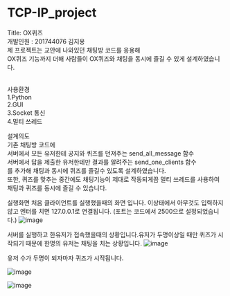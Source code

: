 # TCP-IP_project
Title: OX퀴즈<br>
개발인원 : 201744076 김지용<br>
제 프로젝트는 교안에 나와있던 채팅방 코드를 응용해<br> 
OX퀴즈 기능까지 더해 사람들이 OX퀴즈와 채팅을 동시에 즐길 수 있게 설계하였습니다.<br>
<br>

사용환경 <br>
1.Python <br>
2.GUI <br>
3.Socket 통신 <br>
4.멀티 쓰레드

설계의도 <br>
기존 채팅방 코드에 <br>
서버에서 모든 유저한테 공지와 퀴즈를 던져주는 send_all_message 함수<br>
서버에서 답을 제출한 유저한테만 결과를 알려주는 send_one_clients 함수<br>
를 추가해 채팅과 동시에 퀴즈를 즐길수 있도록 설계하였습니다.<br>
또한, 퀴즈를 맞추는 중간에도 채팅기능이 제대로 작동되게끔 멀티 쓰레드를 사용하여<br>
채팅과 퀴즈를 동시에 즐길 수 있습니다.<br>

실행화면
처음 클라이언트를 실행했을때의 화면 입니다.
이상태에서 아무것도 입력하지 않고 엔터를 치면 127.0.0.1로 연결됩니다.
(포트는 코드에서 2500으로 설정되었습니다.)
![image](https://user-images.githubusercontent.com/71188378/122050519-7c9df700-ce1e-11eb-90d4-c6a7f6a2a5b3.png)

서버를 실행하고 한유저가 접속했을때의 상황입니다.유저가 
두명이상일 때만 퀴즈가 시작되기 때문에 한명의 유저는 채팅을 치는 상황입니다.
![image](https://user-images.githubusercontent.com/71188378/122050690-aa833b80-ce1e-11eb-8c75-a2dae13c44b7.png)

유저 수가 두명이 되자마자 퀴즈가 시작됩니다.

![image](https://user-images.githubusercontent.com/71188378/122050867-e5856f00-ce1e-11eb-84f1-0128acc93a0b.png)

![image](https://user-images.githubusercontent.com/71188378/122050475-73ad2580-ce1e-11eb-8356-0668cc266259.png)

